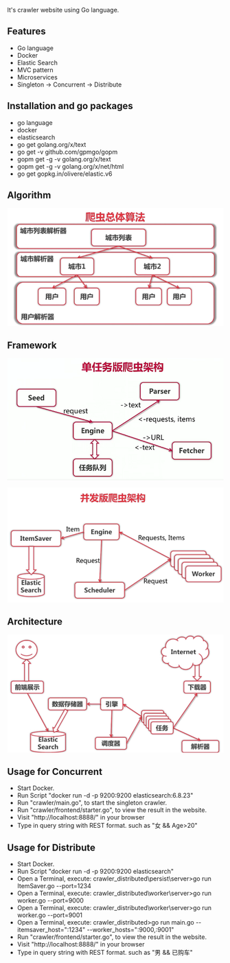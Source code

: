 It's crawler website using Go language.

## Features

- Go language
- Docker
- Elastic Search
- MVC pattern
- Microservices
- Singleton -> Concurrent -> Distribute

## Installation and go packages

- go language
- docker
- elasticsearch
- go get golang.org/x/text
- go get -v github.com/gpmgo/gopm
- gopm get -g -v golang.org/x/text
- gopm get -g -v golang.org/x/net/html
- go get gopkg.in/olivere/elastic.v6

## Algorithm

![Algorithm](.\images\Algorithm.png)

## Framework

![Frame1](.\images\Frame1.png)

![Frame2](.\images\Frame2.png)

## Architecture

![Architecture](.\images\Architecture.png)



## Usage for Concurrent

- Start Docker.
- Run Script "docker run -d -p 9200:9200 elasticsearch:6.8.23"
- Run "crawler/main.go", to start the singleton crawler.
- Run "crawler/frontend/starter.go", to view the result in the website.
- Visit "http://localhost:8888/" in your browser
- Type in query string with REST format. such as "女 && Age>20"

## Usage for Distribute

- Start Docker.
- Run Script "docker run -d -p 9200:9200 elasticsearch"
- Open a Terminal, execute: crawler_distributed\persist\server>go run ItemSaver.go --port=1234
- Open a Terminal, execute: crawler_distributed\worker\server>go run worker.go --port=9000
- Open a Terminal, execute: crawler_distributed\worker\server>go run worker.go --port=9001
- Open a Terminal, execute: crawler_distributed>go run main.go --itemsaver_host=":1234" --worker_hosts=":9000,:9001"
- Run "crawler/frontend/starter.go", to view the result in the website.
- Visit "http://localhost:8888/" in your browser
- Type in query string with REST format. such as "男 && 已购车"